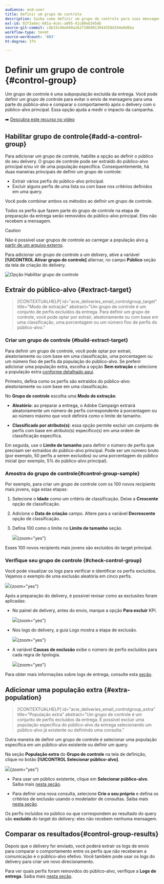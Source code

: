 ```yaml
---
audience: end-user
title: Definir um grupo de controle
description: Saiba como definir um grupo de controle para suas mensagens na interface da Web do Campaign
exl-id: 02f3adec-681a-4cec-a895-41c80eb345db
source-git-commit: cdb33c46e849a16272869913044358d344e0d6ba
workflow-type: tm+mt
source-wordcount: '803'
ht-degree: 37%

---
```


# Definir um grupo de controle {#control-group}

Um grupo de controle é uma subpopulação excluída da entrega. Você pode definir um grupo de controle para evitar o envio de mensagens para uma parte do público-alvo e comparar o comportamento após o delivery com o público-alvo principal. Essa opção ajuda a medir o impacto da campanha.

➡️ [Descubra este recurso no vídeo](create-audience.md#video)

## Habilitar grupo de controle{#add-a-control-group}

Para adicionar um grupo de controle, habilite a opção ao definir o público do seu delivery. O grupo de controle pode ser extraído do público-alvo principal e/ou vir de uma população específica. Consequentemente, há duas maneiras principais de definir um grupo de controle:

* Extrair vários perfis do público-alvo principal.
* Excluir alguns perfis de uma lista ou com base nos critérios definidos em uma query.

Você pode combinar ambos os métodos ao definir um grupo de controle.

Todos os perfis que fazem parte do grupo de controle na etapa de preparação da entrega serão removidos do público-alvo principal. Eles não recebem a mensagem.

>[!CAUTION]
>
>Não é possível usar grupos de controle ao carregar a população alvo [a partir de um arquivo externo](file-audience.md).

Para adicionar um grupo de controle a um delivery, ative a variável **[!UICONTROL Ativar grupo de controle]** alternar, no campo **Público** seção da tela de criação do delivery.

![Opção Habilitar grupo de controle](assets/control-group1.png)


## Extrair do público-alvo {#extract-target}

>[!CONTEXTUALHELP]
>id="acw_deliveries_email_controlgroup_target"
>title="Modo de extração"
>abstract="Um grupo de controle é um conjunto de perfis excluídos da entrega. Para definir um grupo de controle, você pode optar por extrair, aleatoriamente ou com base em uma classificação, uma porcentagem ou um número fixo de perfis do público-alvo."


### Criar um grupo de controle {#build-extract-target}

Para definir um grupo de controle, você pode optar por extrair, aleatoriamente ou com base em uma classificação, uma porcentagem ou um número fixo de perfis da população do público-alvo. Se preferir adicionar uma população extra, escolha a opção **Sem extração** e selecione a população extra [conforme detalhado aqui](#extra-population).

Primeiro, defina como os perfis são extraídos do público-alvo: aleatoriamente ou com base em uma classificação.

No **Grupo de controle** escolha uma **Modo de extração**:

* **Aleatório**: ao preparar a entrega, o Adobe Campaign extrairá aleatoriamente um número de perfis correspondente à porcentagem ou ao número máximo que você definirá como o limite de tamanho.

* **Classificado por atributo(s)**: essa opção permite excluir um conjunto de perfis com base em atributo(s) específico(s) em uma ordem de classificação específica.


Em seguida, use o **Limite de tamanho** para definir o número de perfis que precisam ser extraídos do público-alvo principal. Pode ser um número bruto (por exemplo, 50 perfis a serem excluídos) ou uma porcentagem do público inicial (por exemplo, 5% do público-alvo principal).


### Amostra do grupo de controle{#control-group-sample}

Por exemplo, para criar um grupo de controle com os 100 novos recipients mais jovens, siga estas etapas:

1. Selecione o **Idade** como um critério de classificação. Deixe a **Crescente** opção de classificação.
1. Adicione o **Data de criação** campo. Altere para a variável **Decrescente** opção de classificação.
1. Defina 100 como o limite no **Limite de tamanho** seção.

   ![](assets/control-group2.png){zoom=&quot;yes&quot;}

Esses 100 novos recipients mais jovens são excluídos do target principal.

### Verifique seu grupo de controle {#check-control-group}

Você pode visualizar os logs para verificar e identificar os perfis excluídos. Vejamos o exemplo de uma exclusão aleatória em cinco perfis.

![](assets/control-group4.png){zoom=&quot;yes&quot;}

Após a preparação do delivery, é possível revisar como as exclusões foram aplicadas:

* No painel de delivery, antes do envio, marque a opção **Para excluir** KPI.

  ![](assets/control-group5.png){zoom=&quot;yes&quot;}

* Nos logs do delivery, a guia Logs mostra a etapa de exclusão.

  ![](assets/control-group-sample-logs.png){zoom=&quot;yes&quot;}
<!--

 * The **Exclusion logs** tab displays each profile and the related exclusion **Reason**.

    ![](assets/control-group6.png){zoomable="yes"}
-->

* A variável **Causas de exclusão** exibe o número de perfis excluídos para cada regra de tipologia.

  ![](assets/control-group7.png){zoom=&quot;yes&quot;}

Para obter mais informações sobre logs de entrega, consulte esta [seção](../monitor/delivery-logs.md).

## Adicionar uma população extra {#extra-population}

>[!CONTEXTUALHELP]
>id="acw_deliveries_email_controlgroup_extra"
>title="População extra"
>abstract="Um grupo de controle é um conjunto de perfis excluídos da entrega. É possível excluir uma população específica do público-alvo da entrega selecionando um público-alvo já existente ou definindo uma consulta."

Outra maneira de definir um grupo de controle é selecionar uma população específica em um público-alvo existente ou definir um query.

Na seção **População extra** do **Grupo de controle** na tela de definição, clique no botão **[!UICONTROL Selecionar público-alvo]**.

![](assets/control-group3.png){zoom=&quot;yes&quot;}

* Para usar um público existente, clique em **Selecionar público-alvo**. Saiba mais [nesta seção](add-audience.md).

* Para definir uma nova consulta, selecione **Crie o seu próprio** e defina os critérios de exclusão usando o modelador de consultas. Saiba mais [nesta seção](../query/query-modeler-overview.md).

Os perfis incluídos no público ou que correspondem ao resultado do query são **excluído** do target do delivery: eles não recebem nenhuma mensagem.

## Comparar os resultados{#control-group-results}

Depois que o delivery for enviado, você poderá extrair os logs de envio para comparar o comportamento entre os perfis que não receberam a comunicação e o público-alvo efetivo. Você também pode usar os logs do delivery para criar um novo direcionamento.

Para ver quais perfis foram removidos do público-alvo, verifique a **Logs de entrega**. Saiba mais [nesta seção](#check-control-group).
